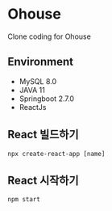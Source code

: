# Ohouse
Clone coding for Ohouse

## Environment

- MySQL 8.0
- JAVA 11
- Springboot 2.7.0
- ReactJs


## React 빌드하기

    npx create-react-app [name]

## React 시작하기

    npm start
